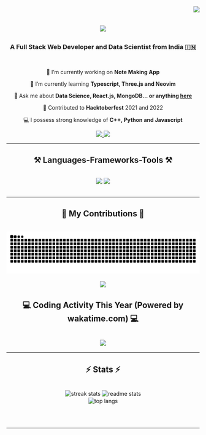 <img align="right" src="https://visitor-badge.laobi.icu/badge?page_id=yashraj2003e.yashraj2003e" />

<h1 align="center">
    <img src="https://readme-typing-svg.herokuapp.com/?font=Righteous&size=35&center=true&vCenter=true&width=500&height=70&duration=3000&lines=Hi+There!+👋;+I+am+Yashraj!;" />
</h1>

<h3 align="center">A Full Stack Web Developer and Data Scientist from India 🇮🇳</h3>
<br/>

<div align="center">
 
 🔭 I’m currently working on **Note Making App**
 
 🌱 I’m currently learning **Typescript, Three.js and Neovim**

 💬 Ask me about **Data Science, React.js, MongoDB... or anything [here](https://github.com/yashraj2003e/yashraj2003e/issues)**
 
 🤝 Contributed to **Hacktoberfest** 2021 and 2022

 💻 I possess strong knowledge of **C++, Python and Javascript**

 </div>
 
<div align="center"> 
  <a href="mailto:yashsharmau9@gmail.com">
    <img src="https://img.shields.io/badge/Gmail-333333?style=for-the-badge&logo=gmail&logoColor=red" />
  </a>
  <a href="https://www.linkedin.com/in/yashraj2003e" target="_blank">
    <img src="https://img.shields.io/badge/LinkedIn-0077B5?style=for-the-badge&logo=linkedin&logoColor=white" target="_blank" />
  </a>
</div>

 <hr/>
 
<h2 align="center">⚒️ Languages-Frameworks-Tools ⚒️</h2>
<br/>
<div align="center">
    <img src="https://skillicons.dev/icons?i=cpp,java,python,javascript,c,tensorflow,react,bootstrap,mui,vscode,github" />
    <img src="https://skillicons.dev/icons?i=html,css,git,r,nodejs,typescript,express,firebase,mongodb,tailwind,mysql" /><br>
</div>

<br/>
<hr/>

<div align="center">
  <h2>🐍 My Contributions 🐍</h2>
  <br>
  <img alt="snake eating my contributions" src="https://raw.githubusercontent.com/yashraj2003e/yashraj2003e/output/github-contribution-grid-snake.svg" />
</div>

<div align="center">
  <br>
  <img src="https://holopin.me/yashraj2003e">
</div>

<div align="center">
 <h2>💻 Coding Activity This Year (Powered by wakatime.com) 💻</h2>
 <br>
 <a href="https://wakatime.com"><img src="https://wakatime.com/share/@Charlie16_/ad596bb7-aab0-4382-b8f4-8e67392d485e.svg"></img></a>
 <br/>
</div>

<hr/>

<h2 align="center">⚡ Stats ⚡</h2>
<br>
<div align=center>
  <img width=390 src="https://github-readme-streak-stats-salesp07.vercel.app/?user=yashraj2003e&count_private=true&theme=react&border_radius=10" alt="streak stats"/>
  <img width=390 src="https://github-readme-stats-salesp07.vercel.app/api?username=yashraj2003e&count_private=true&show_icons=true&theme=react&rank_icon=github&border_radius=10" alt="readme stats" />
  <br/>
  <img width=325 align="center" src="https://github-readme-stats-salesp07.vercel.app/api/top-langs/?username=yashraj2003e&hide=HTML&langs_count=8&layout=compact&theme=react&border_radius=10&size_weight=0.5&count_weight=0.5&exclude_repo=github-readme-stats" alt="top langs" />
</div>

<br/><br/>

<hr/>
<br/>
